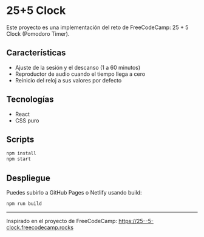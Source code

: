 # 25+5 Clock

Este proyecto es una implementación del reto de FreeCodeCamp: 25 + 5 Clock (Pomodoro Timer).

## Características
- Ajuste de la sesión y el descanso (1 a 60 minutos)
- Reproductor de audio cuando el tiempo llega a cero
- Reinicio del reloj a sus valores por defecto

## Tecnologías
- React
- CSS puro

## Scripts
```bash
npm install
npm start
```

## Despliegue
Puedes subirlo a GitHub Pages o Netlify usando build:
```bash
npm run build
```

---
Inspirado en el proyecto de FreeCodeCamp: https://25--5-clock.freecodecamp.rocks